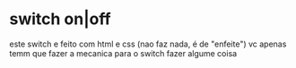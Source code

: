 # switch on|off
este switch e feito com html e css (nao faz nada, é de "enfeite")
vc apenas temm que fazer a mecanica para o switch fazer algume coisa
